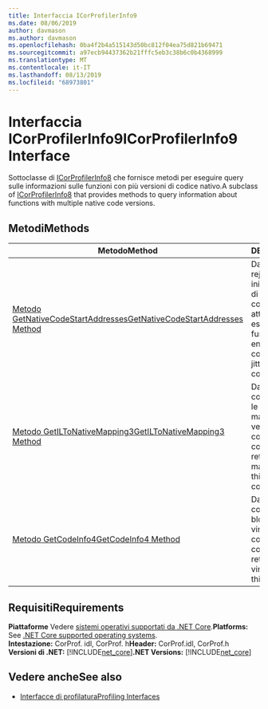 ```yaml
---
title: Interfaccia ICorProfilerInfo9
ms.date: 08/06/2019
author: davmason
ms.author: davmason
ms.openlocfilehash: 0ba4f2b4a515143d50bc812f04ea75d821b69471
ms.sourcegitcommit: a97ecb94437362b21fffc5eb3c38b6c0b4368999
ms.translationtype: MT
ms.contentlocale: it-IT
ms.lasthandoff: 08/13/2019
ms.locfileid: "68973801"
---
```

# <a name="icorprofilerinfo9-interface"></a><span data-ttu-id="cb048-102">Interfaccia ICorProfilerInfo9</span><span class="sxs-lookup"><span data-stu-id="cb048-102">ICorProfilerInfo9 Interface</span></span>

<span data-ttu-id="cb048-103">Sottoclasse di [ICorProfilerInfo8](../../../../docs/framework/unmanaged-api/profiling/icorprofilerinfo8-interface.md) che fornisce metodi per eseguire query sulle informazioni sulle funzioni con più versioni di codice nativo.</span><span class="sxs-lookup"><span data-stu-id="cb048-103">A subclass of [ICorProfilerInfo8](../../../../docs/framework/unmanaged-api/profiling/icorprofilerinfo8-interface.md) that provides methods to query information about functions with multiple native code versions.</span></span>  

## <a name="methods"></a><span data-ttu-id="cb048-104">Metodi</span><span class="sxs-lookup"><span data-stu-id="cb048-104">Methods</span></span>  

| <span data-ttu-id="cb048-105">Metodo</span><span class="sxs-lookup"><span data-stu-id="cb048-105">Method</span></span>|<span data-ttu-id="cb048-106">DESCRIZIONE</span><span class="sxs-lookup"><span data-stu-id="cb048-106">Description</span></span>|  
| ------------|-----------------|  
|[<span data-ttu-id="cb048-107">Metodo GetNativeCodeStartAddresses</span><span class="sxs-lookup"><span data-stu-id="cb048-107">GetNativeCodeStartAddresses Method</span></span>](../../../../docs/framework/unmanaged-api/profiling/icorprofilerinfo9-getnativecodestartaddresses-method.md)| <span data-ttu-id="cb048-108">Dato un functionId e rejitId, enumera l'indirizzo iniziale del codice nativo di tutte le versioni compilato JIT del codice attualmente esistente.</span><span class="sxs-lookup"><span data-stu-id="cb048-108">Given a functionId and rejitId, enumerates the native code start address of all jitted versions of this code that currently exist.</span></span> |
|[<span data-ttu-id="cb048-109">Metodo GetILToNativeMapping3</span><span class="sxs-lookup"><span data-stu-id="cb048-109">GetILToNativeMapping3 Method</span></span>](../../../../docs/framework/unmanaged-api/profiling/icorprofilerinfo9-getiltonativemapping3-method.md)| <span data-ttu-id="cb048-110">Dato l'indirizzo iniziale del codice nativo, restituisce le informazioni di mapping native a per la versione compilato JIT del codice.</span><span class="sxs-lookup"><span data-stu-id="cb048-110">Given the native code start address, returns the native to IL mapping information for this jitted version of the code.</span></span> |
|[<span data-ttu-id="cb048-111">Metodo GetCodeInfo4</span><span class="sxs-lookup"><span data-stu-id="cb048-111">GetCodeInfo4 Method</span></span>](icorprofilerinfo9-getcodeinfo4-method.md)| <span data-ttu-id="cb048-112">Dato l'indirizzo iniziale del codice nativo, restituisce i blocchi di memoria virtuale che archiviano il codice.</span><span class="sxs-lookup"><span data-stu-id="cb048-112">Given the native code start address, returns the blocks of virtual memory that store this code.</span></span> |

## <a name="requirements"></a><span data-ttu-id="cb048-113">Requisiti</span><span class="sxs-lookup"><span data-stu-id="cb048-113">Requirements</span></span>  
<span data-ttu-id="cb048-114">**Piattaforme** Vedere [sistemi operativi supportati da .NET Core](../../../core/windows-prerequisites.md#net-core-supported-operating-systems).</span><span class="sxs-lookup"><span data-stu-id="cb048-114">**Platforms:** See [.NET Core supported operating systems](../../../core/windows-prerequisites.md#net-core-supported-operating-systems).</span></span>  
<span data-ttu-id="cb048-115">**Intestazione:** CorProf. idl, CorProf. h</span><span class="sxs-lookup"><span data-stu-id="cb048-115">**Header:** CorProf.idl, CorProf.h</span></span>  
<span data-ttu-id="cb048-116">**Versioni di .NET:** [!INCLUDE[net_core](../../../../includes/net-core-22-md.md)]</span><span class="sxs-lookup"><span data-stu-id="cb048-116">**.NET Versions:** [!INCLUDE[net_core](../../../../includes/net-core-22-md.md)]</span></span>  
## <a name="see-also"></a><span data-ttu-id="cb048-117">Vedere anche</span><span class="sxs-lookup"><span data-stu-id="cb048-117">See also</span></span>
- [<span data-ttu-id="cb048-118">Interfacce di profilatura</span><span class="sxs-lookup"><span data-stu-id="cb048-118">Profiling Interfaces</span></span>](../../../../docs/framework/unmanaged-api/profiling/profiling-interfaces.md)
